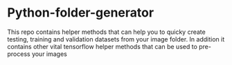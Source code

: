 

# Python-folder-generator
This repo contains helper methods that can help you to quicky create testing, training and validation datasets from your image folder. In addition it contains other vital tensorflow helper methods that can be used to pre-process your images
